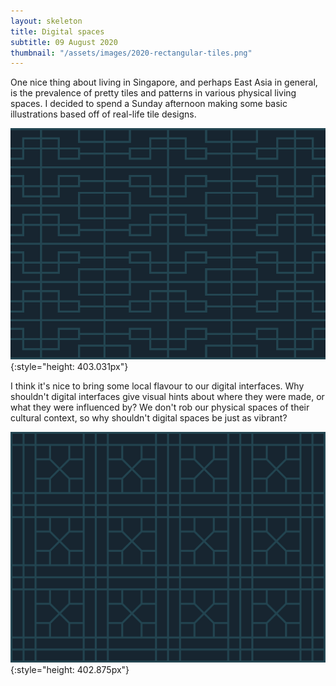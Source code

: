 ```yaml
---
layout: skeleton
title: Digital spaces
subtitle: 09 August 2020
thumbnail: "/assets/images/2020-rectangular-tiles.png"
---
```


One nice thing about living in Singapore, and perhaps East Asia in general, is the prevalence of pretty tiles and patterns in various physical living spaces. I decided to spend a Sunday afternoon making some basic illustrations based off of real-life tile designs.

![Abstracted illustration of some tiles](/assets/images/2020-rectangular-tiles.png "Abstracted illustration of some tiles"){:style="height: 403.031px"}

I think it's nice to bring some local flavour to our digital interfaces. Why shouldn't digital interfaces give visual hints about where they were made, or what they were influenced by? We don't rob our physical spaces of their cultural context, so why shouldn't digital spaces be just as vibrant?

![Abstracted illustration of some tiles](/assets/images/2020-square-tiles.png "Abstracted illustration of some tiles"){:style="height: 402.875px"}
